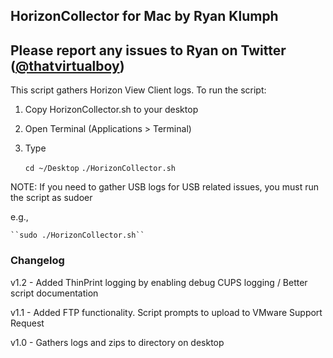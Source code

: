 ## HorizonCollector for Mac by Ryan Klumph
## Please report any issues to Ryan on Twitter ([@thatvirtualboy](twitter.com/thatvirtualboy))


This script gathers Horizon View Client logs. To run the script:

1. Copy HorizonCollector.sh to your desktop
2. Open Terminal (Applications > Terminal)
3. Type   

      ``cd ~/Desktop``
      ``./HorizonCollector.sh``

 NOTE: If you need to gather USB logs for USB related issues, you must run the script as sudoer

 e.g., 

    ``sudo ./HorizonCollector.sh``

### Changelog

v1.2 - Added ThinPrint logging by enabling debug CUPS logging / Better script documentation

v1.1 - Added FTP functionality. Script prompts to upload to VMware Support Request

v1.0 - Gathers logs and zips to directory on desktop

